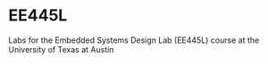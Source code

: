# EE445L
Labs for the Embedded Systems Design Lab (EE445L) course at the University of Texas at Austin 

